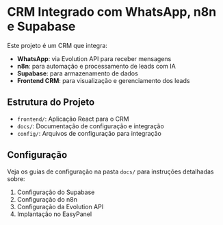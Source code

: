 # CRM Integrado com WhatsApp, n8n e Supabase

Este projeto é um CRM que integra:

- **WhatsApp**: via Evolution API para receber mensagens
- **n8n**: para automação e processamento de leads com IA
- **Supabase**: para armazenamento de dados
- **Frontend CRM**: para visualização e gerenciamento dos leads

## Estrutura do Projeto

- `frontend/`: Aplicação React para o CRM
- `docs/`: Documentação de configuração e integração
- `config/`: Arquivos de configuração para integração

## Configuração

Veja os guias de configuração na pasta `docs/` para instruções detalhadas sobre:

1. Configuração do Supabase
2. Configuração do n8n
3. Configuração da Evolution API
4. Implantação no EasyPanel
